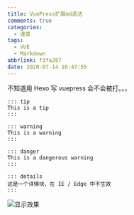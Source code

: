 ```yaml
---
title: VuePress扩展md语法
comments: true
categories:
  - 速查
tags:
  - VUE
  - Markdown
abbrlink: f3fa287
date: 2020-07-14 16:47:55
---
```


不知道用 Hexo 写 vuepress 会不会被打。。。

<!--more-->

```
::: tip
This is a tip
:::

::: warning
This is a warning
:::

::: danger
This is a dangerous warning
:::

::: details
这是一个详情块，在 IE / Edge 中不生效
:::
```

![显示效果](./result.png)
